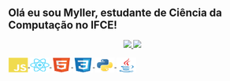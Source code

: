 ## Olá eu sou Myller, estudante de Ciência da Computação no IFCE!
<div align="center">
  <a href="https://github.com/myller-silva">
  <img height="180em" src="https://github-readme-stats.vercel.app/api?username=myller-silva&show_icons=true&theme=dracula&include_all_commits=true&count_private=true"/>
  <img height="180em" src="https://github-readme-stats.vercel.app/api/top-langs/?username=myller-silva&layout=compact&langs_count=7&theme=dracula"/>
</div>
  
<!-- linguagens -->
<div style="display: inline_block"><br>
  <img align="center" alt="myller-silva-Js" height="30" width="40" src="https://raw.githubusercontent.com/devicons/devicon/master/icons/javascript/javascript-plain.svg">
<!--   <img align="center" alt="myller-silva-Ts" height="30" width="40" src="https://raw.githubusercontent.com/devicons/devicon/master/icons/typescript/typescript-plain.svg"> -->
  <img align="center" alt="myller-silva-React" height="30" width="40" src="https://raw.githubusercontent.com/devicons/devicon/master/icons/react/react-original.svg">
  <img align="center" alt="myller-silva-HTML" height="30" width="40" src="https://raw.githubusercontent.com/devicons/devicon/master/icons/html5/html5-original.svg">
  <img align="center" alt="myller-silva-CSS" height="30" width="40" src="https://raw.githubusercontent.com/devicons/devicon/master/icons/css3/css3-original.svg">
  <img align="center" alt="myller-silva-Python" height="30" width="40" src="https://raw.githubusercontent.com/devicons/devicon/master/icons/python/python-original.svg">
  <img align="center" alt="myller-silva-Python" height="30" width="40" src="https://raw.githubusercontent.com/devicons/devicon/master/icons/java/java-original.svg">
<!--   <img align="center" alt="myller-silva-Csharp" height="30" width="40" src="https://raw.githubusercontent.com/devicons/devicon/master/icons/csharp/csharp-original.svg"> -->
<!--   <img align="right" alt="myller-silva-pic" height="150" style="border-radius:50px;" src="https://media.discordapp.net/attachments/639956127056134178/890373478988013628/Publicacoes_Instagram_1_1.png?width=676&height=676"> -->
</div>
